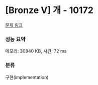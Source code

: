 # [Bronze V] 개 - 10172 

[문제 링크](https://www.acmicpc.net/problem/10172) 

### 성능 요약

메모리: 30840 KB, 시간: 72 ms

### 분류

구현(implementation)


